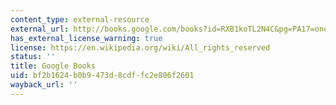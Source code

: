 ```yaml
---
content_type: external-resource
external_url: http://books.google.com/books?id=RXB1koTL2N4C&pg=PA17=onepage
has_external_license_warning: true
license: https://en.wikipedia.org/wiki/All_rights_reserved
status: ''
title: Google Books
uid: bf2b1624-b0b9-473d-8cdf-fc2e806f2601
wayback_url: ''
---
```

